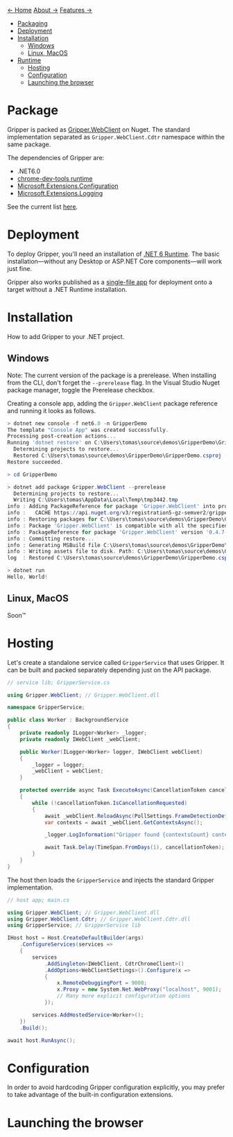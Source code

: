 [← Home](index.md) [About →](about.md) [Features →](features.md)

- [Packaging](#packaging)
- [Deployment](#deployment)
- [Installation](#installation)
  - [Windows](#windows)
  - [Linux, MacOS](#linux-macos)
- [Runtime](#runtime)
  - [Hosting](#hosting)
  - [Configuration](#configuration)
  - [Launching the browser](#launching-the-browser)

# Package

Gripper is packed as [Gripper.WebClient](https://www.nuget.org/packages/Gripper.WebClient/) on Nuget.
The standard implementation separated as `Gripper.WebClient.Cdtr` namespace within the same package.

The dependencies of Gripper are:
- .NET6.0
- [chrome-dev-tools runtime](https://www.nuget.org/packages/BaristaLabs.ChromeDevTools.Runtime/)
- [Microsoft.Extensions.Configuration](https://www.nuget.org/packages/Microsoft.Extensions.Configuration/)
- [Microsoft.Extensions.Logging](https://www.nuget.org/packages/Microsoft.Extensions.Logging/)

See the current list [here](https://www.nuget.org/packages/Gripper.WebClient/0.5.0-alpha#dependencies-tab).

# Deployment

To deploy Gripper, you'll need an installation of [.NET 6 Runtime](https://dotnet.microsoft.com/en-us/download/dotnet/6.0).
The basic installation—without any Desktop or ASP.NET Core components—will work just fine.

Gripper also works published as a [single-file app](https://docs.microsoft.com/en-us/dotnet/core/deploying/single-file) for deployment onto a target without a .NET Runtime installation.

# Installation

How to add Gripper to your .NET project.

## Windows

Note: The current version of the package is a prerelease. When installing from the CLI, don't forget the `--prerelease` flag. In the Visual Studio Nuget package manager, toggle the Prerelease checkbox.

Creating a console app, adding the `Gripper.WebClient` package reference and running it looks as follows.

```powershell
> dotnet new console -f net6.0 -n GripperDemo
The template "Console App" was created successfully.
Processing post-creation actions...
Running 'dotnet restore' on C:\Users\tomas\source\demos\GripperDemo\GripperDemo.csproj...
  Determining projects to restore...
  Restored C:\Users\tomas\source\demos\GripperDemo\GripperDemo.csproj (in 77 ms).
Restore succeeded.

> cd GripperDemo

> dotnet add package Gripper.WebClient --prerelease
  Determining projects to restore...
  Writing C:\Users\tomas\AppData\Local\Temp\tmp3442.tmp
info : Adding PackageReference for package 'Gripper.WebClient' into project 'C:\Users\tomas\source\demos\GripperDemo\GripperDemo.csproj'.
info :   CACHE https://api.nuget.org/v3/registration5-gz-semver2/gripper.webclient/index.json
info : Restoring packages for C:\Users\tomas\source\demos\GripperDemo\GripperDemo.csproj...
info : Package 'Gripper.WebClient' is compatible with all the specified frameworks in project 'C:\Users\tomas\source\demos\GripperDemo\GripperDemo.csproj'.
info : PackageReference for package 'Gripper.WebClient' version '0.4.7-alpha' added to file 'C:\Users\tomas\source\demos\GripperDemo\GripperDemo.csproj'.
info : Committing restore...
info : Generating MSBuild file C:\Users\tomas\source\demos\GripperDemo\obj\GripperDemo.csproj.nuget.g.props.
info : Writing assets file to disk. Path: C:\Users\tomas\source\demos\GripperDemo\obj\project.assets.json
log  : Restored C:\Users\tomas\source\demos\GripperDemo\GripperDemo.csproj (in 362 ms).

> dotnet run
Hello, World!
```

## Linux, MacOS

Soon™

# Hosting

Let's create a standalone service called ``GripperService`` that uses Gripper.
It can be built and packed separately depending just on the API package.

```csharp
// service lib; GripperService.cs

using Gripper.WebClient; // Gripper.WebClient.dll

namespace GripperService;

public class Worker : BackgroundService
{
    private readonly ILogger<Worker> _logger;
    private readonly IWebClient _webClient;

    public Worker(ILogger<Worker> logger, IWebClient webClient)
    {
        _logger = logger;
        _webClient = webClient;
    }

    protected override async Task ExecuteAsync(CancellationToken cancellationToken)
    {
        while (!cancellationToken.IsCancellationRequested)
        {
            await _webClient.ReloadAsync(PollSettings.FrameDetectionDefault, cancellationToken);
            var contexts = await _webClient.GetContextsAsync();

            _logger.LogInformation("Gripper found {contextsCount} contexts.", contexts.Count);

            await Task.Delay(TimeSpan.FromDays(1), cancellationToken);
        }
    }
}
```

The host then loads the ``GripperService`` and injects the standard Gripper implementation.

```csharp
// host app; main.cs

using Gripper.WebClient; // Gripper.WebClient.dll
using Gripper.WebClient.Cdtr; // Gripper.WebClient.Cdtr.dll
using GripperService; // GripperService lib

IHost host = Host.CreateDefaultBuilder(args)
    .ConfigureServices(services =>
    {
        services
            .AddSingleton<IWebClient, CdtrChromeClient>()
            .AddOptions<WebClientSettings>().Configure(x =>
            {
                x.RemoteDebuggingPort = 9000;
                x.Proxy = new System.Net.WebProxy("localhost", 9001);
                // Many more explicit configuration options
            });

        services.AddHostedService<Worker>();
    })
    .Build();

await host.RunAsync();
```

# Configuration

In order to avoid hardcoding Gripper configuration explicitly,
you may prefer to take advantage of the built-in configuration extensions.

# Launching the browser